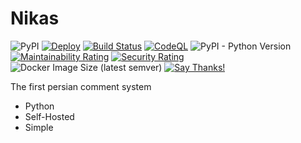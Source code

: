 # Nikas

![PyPI](https://img.shields.io/pypi/v/nikas?label=Version) [![Deploy](https://github.com/Nikas-Project/Server/actions/workflows/deploy.yml/badge.svg)](https://github.com/Nikas-Project/Server/actions/workflows/deploy.yml) [![Build Status](https://dev.azure.com/nikas-project/Nikas-Server/_apis/build/status/Nikas-Server?branchName=master)](https://dev.azure.com/nikas-project/Nikas-Server/_build/latest?definitionId=1&branchName=master) [![CodeQL](https://github.com/Nikas-Project/Server/actions/workflows/codeql-analysis.yml/badge.svg)](https://github.com/Nikas-Project/Server/actions/workflows/codeql-analysis.yml) ![PyPI - Python Version](https://img.shields.io/pypi/pyversions/nikas) [![Maintainability Rating](https://sonarcloud.io/api/project_badges/measure?project=Nikas-Project_Server&metric=sqale_rating)](https://sonarcloud.io/dashboard?id=Nikas-Project_Server) [![Security Rating](https://sonarcloud.io/api/project_badges/measure?project=Nikas-Project_Server&metric=security_rating)](https://sonarcloud.io/dashboard?id=Nikas-Project_Server) ![Docker Image Size (latest semver)](https://img.shields.io/docker/image-size/nikasproject/server) [![Say Thanks!](https://img.shields.io/badge/Say%20Thanks-!-1EAEDB.svg)](https://saythanks.io/to/hatamiarash7)

The first persian comment system

-   Python
-   Self-Hosted
-   Simple
